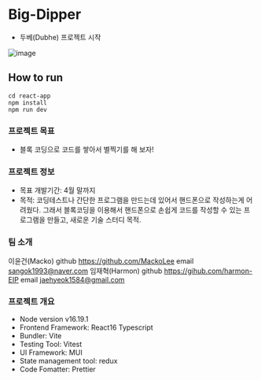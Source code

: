 # Big-Dipper
* 두베(Dubhe) 프로젝트 시작

![image](https://user-images.githubusercontent.com/11310445/228216641-a5293324-dec6-4ac0-8c2d-bed878b12ac6.png)

## How to run

```shell
cd react-app
npm install
npm run dev
```

### 프로젝트 목표
- 블록 코딩으로 코드를 쌓아서 별찍기를 해 보자!

### 프로젝트 정보
- 목표 개발기간: 4월 말까지
- 목적: 코딩테스트나 간단한 프로그램을 만드는데 있어서 핸드폰으로 작성하는게 어려웠다. 그래서 블록코딩을 이용해서 핸드폰으로 손쉽게 코드를 작성할 수 있는 프로그램을 만들고, 새로운 기술 스터디 목적.

### 팀 소개
이윤건(Macko) 
 github https://github.com/MackoLee
 email sangok1993@naver.com
임재혁(Harmon) 
 github https://gihub.com/harmon-EIP
 email jaehyeok1584@gmail.com

### 프로젝트 개요
- Node version v16.19.1
- Frontend Framework: React16 Typescript
- Bundler: Vite
- Testing Tool: Vitest
- UI Framework: MUI
- State management tool: redux
- Code Fomatter: Prettier 
